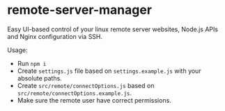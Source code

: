 # remote-server-manager

Easy UI-based control of your linux remote server websites, Node.js APIs and Nginx configuration via SSH.

Usage:

- Run `npm i`
- Create `settings.js` file based on `settings.example.js` with your absolute paths.
- Create `src/remote/connectOptions.js` based on `src/remote/connectOptions.example.js`.
- Make sure the remote user have correct permissions.
